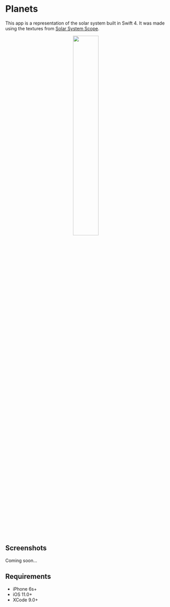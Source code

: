 # Planets
This app is a representation of the solar system built in Swift 4. It was made using the textures from [Solar System Scope](https://www.solarsystemscope.com/textures).
<p align="center">
<img src="https://raw.githubusercontent.com/xavipedrals/ARPlanets/master/Screenshots/arkitlogo.png" width="40%" margin="auto">
</p>

## Screenshots
Coming soon...

## Requirements
- iPhone 6s+
- iOS 11.0+
- XCode 9.0+
